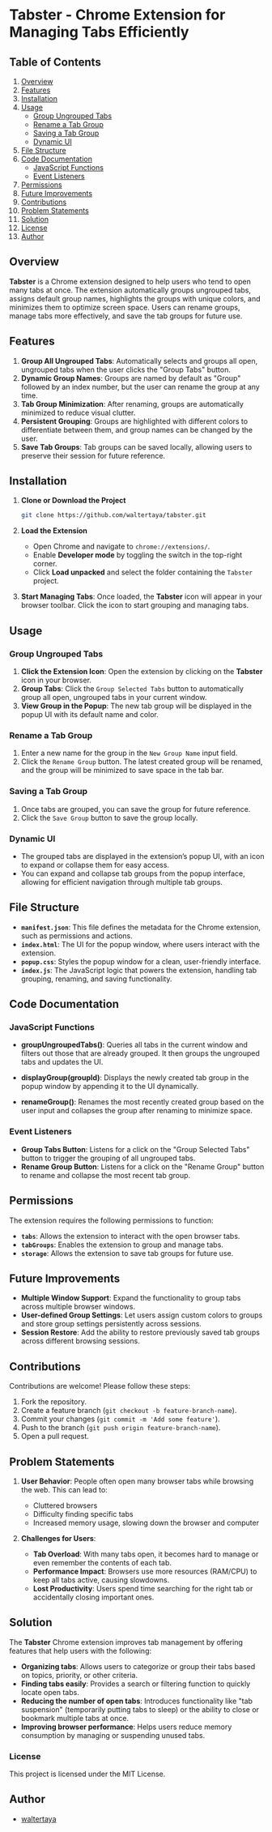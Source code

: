 # **Tabster - Chrome Extension for Managing Tabs Efficiently**

## **Table of Contents**
1. [Overview](#overview)
2. [Features](#features)
3. [Installation](#installation)
4. [Usage](#usage)
   - [Group Ungrouped Tabs](#group-ungrouped-tabs)
   - [Rename a Tab Group](#rename-a-tab-group)
   - [Saving a Tab Group](#saving-a-tab-group)
   - [Dynamic UI](#dynamic-ui)
5. [File Structure](#file-structure)
6. [Code Documentation](#code-documentation)
   - [JavaScript Functions](#javascript-functions)
   - [Event Listeners](#event-listeners)
7. [Permissions](#permissions)
8. [Future Improvements](#future-improvements)
9. [Contributions](#contributions)
10. [Problem Statements](#problem-statements)
11. [Solution](#solution)
12. [License](#license)
13. [Author](#author)

## **Overview**
**Tabster** is a Chrome extension designed to help users who tend to open many tabs at once. The extension automatically groups ungrouped tabs, assigns default group names, highlights the groups with unique colors, and minimizes them to optimize screen space. Users can rename groups, manage tabs more effectively, and save the tab groups for future use.

## **Features**
1. **Group All Ungrouped Tabs**: Automatically selects and groups all open, ungrouped tabs when the user clicks the "Group Tabs" button.
2. **Dynamic Group Names**: Groups are named by default as "Group" followed by an index number, but the user can rename the group at any time.
3. **Tab Group Minimization**: After renaming, groups are automatically minimized to reduce visual clutter.
4. **Persistent Grouping**: Groups are highlighted with different colors to differentiate between them, and group names can be changed by the user.
5. **Save Tab Groups**: Tab groups can be saved locally, allowing users to preserve their session for future reference.

## **Installation**
1. **Clone or Download the Project**
   ```bash
   git clone https://github.com/waltertaya/tabster.git
   ```

2. **Load the Extension**
   - Open Chrome and navigate to `chrome://extensions/`.
   - Enable **Developer mode** by toggling the switch in the top-right corner.
   - Click **Load unpacked** and select the folder containing the `Tabster` project.

3. **Start Managing Tabs**: Once loaded, the **Tabster** icon will appear in your browser toolbar. Click the icon to start grouping and managing tabs.

## **Usage**

### **Group Ungrouped Tabs**
1. **Click the Extension Icon**: Open the extension by clicking on the **Tabster** icon in your browser.
2. **Group Tabs**: Click the `Group Selected Tabs` button to automatically group all open, ungrouped tabs in your current window.
3. **View Group in the Popup**: The new tab group will be displayed in the popup UI with its default name and color.

### **Rename a Tab Group**
1. Enter a new name for the group in the `New Group Name` input field.
2. Click the `Rename Group` button. The latest created group will be renamed, and the group will be minimized to save space in the tab bar.

### **Saving a Tab Group**
1. Once tabs are grouped, you can save the group for future reference.
2. Click the `Save Group` button to save the group locally.

### **Dynamic UI**
- The grouped tabs are displayed in the extension’s popup UI, with an icon to expand or collapse them for easy access.
- You can expand and collapse tab groups from the popup interface, allowing for efficient navigation through multiple tab groups.

## **File Structure**
- **`manifest.json`**: This file defines the metadata for the Chrome extension, such as permissions and actions.
- **`index.html`**: The UI for the popup window, where users interact with the extension.
- **`popup.css`**: Styles the popup window for a clean, user-friendly interface.
- **`index.js`**: The JavaScript logic that powers the extension, handling tab grouping, renaming, and saving functionality.

## **Code Documentation**

### **JavaScript Functions**
- **groupUngroupedTabs()**: Queries all tabs in the current window and filters out those that are already grouped. It then groups the ungrouped tabs and updates the UI.
  
- **displayGroup(groupId)**: Displays the newly created tab group in the popup window by appending it to the UI dynamically.
  
- **renameGroup()**: Renames the most recently created group based on the user input and collapses the group after renaming to minimize space.

### **Event Listeners**
- **Group Tabs Button**: Listens for a click on the "Group Selected Tabs" button to trigger the grouping of all ungrouped tabs.
- **Rename Group Button**: Listens for a click on the "Rename Group" button to rename and collapse the most recent tab group.

## **Permissions**
The extension requires the following permissions to function:
- **`tabs`**: Allows the extension to interact with the open browser tabs.
- **`tabGroups`**: Enables the extension to group and manage tabs.
- **`storage`**: Allows the extension to save tab groups for future use.

## **Future Improvements**
- **Multiple Window Support**: Expand the functionality to group tabs across multiple browser windows.
- **User-defined Group Settings**: Let users assign custom colors to groups and store group settings persistently across sessions.
- **Session Restore**: Add the ability to restore previously saved tab groups across different browsing sessions.

## **Contributions**
Contributions are welcome! Please follow these steps:
1. Fork the repository.
2. Create a feature branch (`git checkout -b feature-branch-name`).
3. Commit your changes (`git commit -m 'Add some feature'`).
4. Push to the branch (`git push origin feature-branch-name`).
5. Open a pull request.

## **Problem Statements**
1. **User Behavior**: People often open many browser tabs while browsing the web. This can lead to:
    - Cluttered browsers
    - Difficulty finding specific tabs
    - Increased memory usage, slowing down the browser and computer

2. **Challenges for Users**:
    - **Tab Overload**: With many tabs open, it becomes hard to manage or even remember the contents of each tab.
    - **Performance Impact**: Browsers use more resources (RAM/CPU) to keep all tabs active, causing slowdowns.
    - **Lost Productivity**: Users spend time searching for the right tab or accidentally closing important ones.

## **Solution**
The **Tabster** Chrome extension improves tab management by offering features that help users with the following:
- **Organizing tabs**: Allows users to categorize or group their tabs based on topics, priority, or other criteria.
- **Finding tabs easily**: Provides a search or filtering function to quickly locate open tabs.
- **Reducing the number of open tabs**: Introduces functionality like "tab suspension" (temporarily putting tabs to sleep) or the ability to close or bookmark multiple tabs at once.
- **Improving browser performance**: Helps users reduce memory consumption by managing or suspending unused tabs.

### **License**
This project is licensed under the MIT License.

## **Author**
- [waltertaya](https://github.com/waltertaya)
